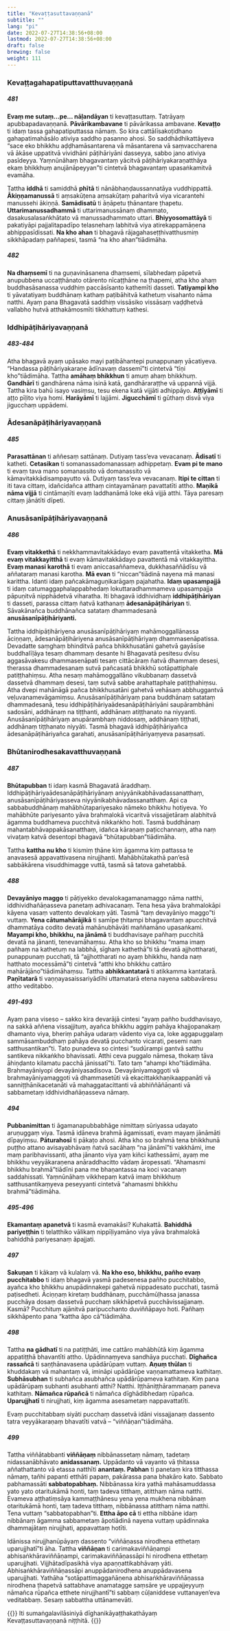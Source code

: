 ```yaml
---
title: "Kevaṭṭasuttavaṇṇanā"
subtitle: ""
lang: "pi"
date: 2022-07-27T14:38:56+08:00
lastmod: 2022-07-27T14:38:56+08:00
draft: false
brewing: false
weight: 111
---
```


### Kevaṭṭagahapatiputtavatthuvaṇṇanā

##### 481

**Evaṃ me sutaṃ…pe… nāḷandāyan** ti kevaṭṭasuttaṃ. Tatrāyaṃ apubbapadavaṇṇanā. **Pāvārikambavane** ti pāvārikassa ambavane. **Kevaṭṭo** ti idaṃ tassa gahapatiputtassa nāmaṃ. So kira cattālīsakoṭidhano gahapatimahāsālo ativiya saddho pasanno ahosi. So saddhādhikattāyeva “sace eko bhikkhu aḍḍhamāsantarena vā māsantarena vā saṃvaccharena vā ākāse uppatitvā vividhāni pāṭihāriyāni dasseyya, sabbo jano ativiya pasīdeyya. Yaṃnūnāhaṃ bhagavantaṃ yācitvā pāṭihāriyakaraṇatthāya ekaṃ bhikkhuṃ anujānāpeyyan”ti cintetvā bhagavantaṃ upasaṅkamitvā evamāha.

Tattha **iddhā** ti samiddhā **phītā** ti nānābhaṇḍaussannatāya vuddhippattā. **Ākiṇṇamanussā** ti aṃsakūṭena aṃsakūṭaṃ paharitvā viya vicarantehi manussehi ākiṇṇā. **Samādisatū** ti āṇāpetu ṭhānantare ṭhapetu. **Uttarimanussadhammā** ti uttarimanussānaṃ dhammato, dasakusalasaṅkhātato vā manussadhammato uttari. **Bhiyyosomattāyā** ti pakatiyāpi pajjalitapadīpo telasnehaṃ labhitvā viya atirekappamāṇena abhippasīdissati. **Na kho ahan** ti bhagavā rājagahaseṭṭhivatthusmiṃ sikkhāpadaṃ paññapesi, tasmā “na kho ahan”tiādimāha.

##### 482

**Na dhaṃsemī** ti na guṇavināsanena dhaṃsemi, sīlabhedaṃ pāpetvā anupubbena uccaṭṭhānato otārento nīcaṭṭhāne na ṭhapemi, atha kho ahaṃ buddhasāsanassa vuddhiṃ paccāsīsanto kathemīti dasseti. **Tatiyampi kho** ti yāvatatiyaṃ buddhānaṃ kathaṃ paṭibāhitvā kathetuṃ visahanto nāma natthi. Ayaṃ pana Bhagavatā saddhiṃ vissāsiko vissāsaṃ vaḍḍhetvā vallabho hutvā atthakāmosmīti tikkhattuṃ kathesi.

### Iddhipāṭihāriyavaṇṇanā

##### 483-484

Atha bhagavā ayaṃ upāsako mayi paṭibāhantepi punappunaṃ yācatiyeva. “Handassa pāṭihāriyakaraṇe ādīnavaṃ dassemī”ti cintetvā “tīṇi kho”tiādimāha. Tattha **amāhaṃ bhikkhun** ti amuṃ ahaṃ bhikkhuṃ. **Gandhārī** ti gandhārena nāma isinā katā, gandhāraraṭṭhe vā uppannā vijjā. Tattha kira bahū isayo vasiṃsu, tesu ekena katā vijjāti adhippāyo. **Aṭṭīyāmī** ti aṭṭo pīḷito viya homi. **Harāyāmī** ti lajjāmi. **Jigucchāmī** ti gūthaṃ disvā viya jigucchaṃ uppādemi.

### Ādesanāpāṭihāriyavaṇṇanā

##### 485

**Parasattānan** ti aññesaṃ sattānaṃ. Dutiyaṃ tass’eva vevacanaṃ. **Ādisatī** ti katheti. **Cetasikan** ti somanassadomanassaṃ adhippetaṃ. **Evam pi te mano** ti evaṃ tava mano somanassito vā domanassito vā kāmavitakkādisampayutto vā. Dutiyaṃ tass’eva vevacanaṃ. **Itipi te cittan** ti iti tava cittaṃ, idañcidañca atthaṃ cintayamānaṃ pavattatīti attho. **Maṇikā nāma vijjā** ti cintāmaṇīti evaṃ laddhanāmā loke ekā vijjā atthi. Tāya paresaṃ cittaṃ jānātīti dīpeti.

### Anusāsanīpāṭihāriyavaṇṇanā

##### 486

**Evaṃ vitakkethā** ti nekkhammavitakkādayo evaṃ pavattentā vitakketha. **Mā evaṃ vitakkayitthā** ti evaṃ kāmavitakkādayo pavattentā mā vitakkayittha. **Evaṃ manasi karothā** ti evaṃ aniccasaññameva, dukkhasaññādīsu vā aññataraṃ manasi karotha. **Mā evan** ti “niccan”tiādinā nayena mā manasi karittha. Idanti idaṃ pañcakāmaguṇikarāgaṃ pajahatha. **Idaṃ upasampajjā** ti idaṃ catumaggaphalappabhedaṃ lokuttaradhammameva upasampajja pāpuṇitvā nipphādetvā viharatha. Iti bhagavā iddhividhaṃ **iddhipāṭihāriyan** ti dasseti, parassa cittaṃ ñatvā kathanaṃ **ādesanāpāṭihāriyan** ti. Sāvakānañca buddhānañca satataṃ dhammadesanā **anusāsanīpāṭihāriyanti.**  

Tattha iddhipāṭihāriyena anusāsanīpāṭihāriyaṃ mahāmoggallānassa āciṇṇaṃ, ādesanāpāṭihāriyena anusāsanīpāṭihāriyaṃ dhammasenāpatissa. Devadatte saṃghaṃ bhinditvā pañca bhikkhusatāni gahetvā gayāsīse buddhalīḷāya tesaṃ dhammaṃ desante hi Bhagavatā pesitesu dvīsu aggasāvakesu dhammasenāpati tesaṃ cittācāraṃ ñatvā dhammaṃ desesi, therassa dhammadesanaṃ sutvā pañcasatā bhikkhū sotāpattiphale patiṭṭhahiṃsu. Atha nesaṃ mahāmoggallāno vikubbanaṃ dassetvā dassetvā dhammaṃ desesi, taṃ sutvā sabbe arahattaphale patiṭṭhahiṃsu. Atha dvepi mahānāgā pañca bhikkhusatāni gahetvā vehāsaṃ abbhuggantvā veḷuvanamevāgamiṃsu. Anusāsanīpāṭihāriyaṃ pana buddhānaṃ satataṃ dhammadesanā, tesu iddhipāṭihāriyaādesanāpāṭihāriyāni saupārambhāni sadosāni, addhānaṃ na tiṭṭhanti, addhānaṃ atiṭṭhanato na niyyanti. Anusāsanīpāṭihāriyaṃ anupārambhaṃ niddosaṃ, addhānaṃ tiṭṭhati, addhānaṃ tiṭṭhanato niyyāti. Tasmā bhagavā iddhipāṭihāriyañca ādesanāpāṭihāriyañca garahati, anusāsanīpāṭihāriyaṃyeva pasaṃsati.

### Bhūtanirodhesakavatthuvaṇṇanā

##### 487

**Bhūtapubban** ti idaṃ kasmā Bhagavatā āraddhaṃ. Iddhipāṭihāriyaādesanāpāṭihāriyānaṃ aniyyānikabhāvadassanatthaṃ, anusāsanīpāṭihāriyasseva niyyānikabhāvadassanatthaṃ. Api ca sabbabuddhānaṃ mahābhūtapariyesako nāmeko bhikkhu hotiyeva. Yo mahābhūte pariyesanto yāva brahmalokā vicaritvā vissajjetāraṃ alabhitvā āgamma buddhameva pucchitvā nikkaṅkho hoti. Tasmā buddhānaṃ mahantabhāvappakāsanatthaṃ, idañca kāraṇaṃ paṭicchannaṃ, atha naṃ vivaṭaṃ katvā desentopi bhagavā “bhūtapubban”tiādimāha.

Tattha **kattha nu kho** ti kismiṃ ṭhāne kiṃ āgamma kiṃ pattassa te anavasesā appavattivasena nirujjhanti. Mahābhūtakathā pan’esā sabbākārena visuddhimagge vuttā, tasmā sā tatova gahetabbā.

##### 488

**Devayāniyo maggo** ti pāṭiyekko devalokagamanamaggo nāma natthi, iddhividhañāṇasseva panetaṃ adhivacanaṃ. Tena hesa yāva brahmalokāpi kāyena vasaṃ vattento devalokaṃ yāti. Tasmā “taṃ devayāniyo maggo”ti vuttaṃ. **Yena cātumahārājikā** ti samīpe ṭhitampi bhagavantaṃ apucchitvā dhammatāya codito devatā mahānubhāvāti maññamāno upasaṅkami. **Mayampi kho, bhikkhu, na jānāmā** ti buddhavisaye pañhaṃ pucchitā devatā na jānanti, tenevamāhaṃsu. Atha kho so bhikkhu “mama imaṃ pañhaṃ na kathetuṃ na labbhā, sīghaṃ kathethā”ti tā devatā ajjhottharati, punappunaṃ pucchati, tā “ajjhottharati no ayaṃ bhikkhu, handa naṃ hatthato mocessāmā”ti cintetvā “atthi kho bhikkhu cattāro mahārājāno”tiādimāhaṃsu. Tattha **abhikkantatarā** ti atikkamma kantatarā. **Paṇītatarā** ti vaṇṇayasaissariyādīhi uttamatarā etena nayena sabbavāresu attho veditabbo.

##### 491-493

Ayaṃ pana viseso – sakko kira devarājā cintesi “ayaṃ pañho buddhavisayo, na sakkā aññena vissajjituṃ, ayañca bhikkhu aggiṃ pahāya khajjopanakaṃ dhamanto viya, bheriṃ pahāya udaraṃ vādento viya ca, loke aggapuggalaṃ sammāsambuddhaṃ pahāya devatā pucchanto vicarati, pesemi naṃ satthusantikan”ti. Tato punadeva so cintesi “sudūrampi gantvā satthu santikeva nikkaṅkho bhavissati. Atthi ceva puggalo nāmesa, thokaṃ tāva āhiṇḍanto kilamatu pacchā jānissatī”ti. Tato taṃ “ahampi kho”tiādimāha. Brahmayāniyopi devayāniyasadisova. Devayāniyamaggoti vā brahmayāniyamaggoti vā dhammasetūti vā ekacittakkhaṇikaappanāti vā sanniṭṭhānikacetanāti vā mahaggatacittanti vā abhiññāñāṇanti vā sabbametaṃ iddhividhañāṇasseva nāmaṃ.

##### 494

**Pubbanimittan** ti āgamanapubbabhāge nimittaṃ sūriyassa udayato aruṇuggaṃ viya. Tasmā idāneva brahmā āgamissati, evaṃ mayaṃ jānāmāti dīpayiṃsu. **Pāturahosī** ti pākaṭo ahosi. Atha kho so brahmā tena bhikkhunā puṭṭho attano avisayabhāvaṃ ñatvā sacāhaṃ “na jānāmī”ti vakkhāmi, ime maṃ paribhavissanti, atha jānanto viya yaṃ kiñci kathessāmi, ayaṃ me bhikkhu veyyākaraṇena anāraddhacitto vādaṃ āropessati. “Ahamasmi bhikkhu brahmā”tiādīni pana me bhaṇantassa na koci vacanaṃ saddahissati. Yaṃnūnāhaṃ vikkhepaṃ katvā imaṃ bhikkhuṃ satthusantikaṃyeva peseyyanti cintetvā “ahamasmi bhikkhu brahmā”tiādimāha.

##### 495-496

**Ekamantaṃ apanetvā** ti kasmā evamakāsi? Kuhakattā. **Bahiddhā pariyeṭṭhin** ti telatthiko vālikaṃ nippīḷiyamāno viya yāva brahmalokā bahiddhā pariyesanaṃ āpajjati.

##### 497

**Sakuṇan** ti kākaṃ vā kulalaṃ vā. **Na kho eso, bhikkhu, pañho evaṃ pucchitabbo** ti idaṃ bhagavā yasmā padesenesa pañho pucchitabbo, ayañca kho bhikkhu anupādinnakepi gahetvā nippadesato pucchati, tasmā paṭisedheti. Āciṇṇaṃ kiretaṃ buddhānaṃ, pucchāmūḷhassa janassa pucchāya dosaṃ dassetvā pucchaṃ sikkhāpetvā pucchāvissajjanaṃ. Kasmā? Pucchituṃ ajānitvā paripucchanto duviññāpayo hoti. Pañhaṃ sikkhāpento pana “kattha āpo cā”tiādimāha.

##### 498

Tattha **na gādhatī** ti na patiṭṭhāti, ime cattāro mahābhūtā kiṃ āgamma appatiṭṭhā bhavantīti attho. Upādinnaṃyeva sandhāya pucchati. **Dīghañca rassañcā** ti saṇṭhānavasena upādārūpaṃ vuttaṃ. **Aṇuṃ thūlan** ti khuddakaṃ vā mahantaṃ vā, imināpi upādārūpe vaṇṇamattameva kathitaṃ. **Subhāsubhan** ti subhañca asubhañca upādārūpameva kathitaṃ. Kiṃ pana upādārūpaṃ subhanti asubhanti atthi? Natthi. Iṭṭhāniṭṭhārammaṇaṃ paneva kathitaṃ. **Nāmañca rūpañcā** ti nāmañca dīghādibhedaṃ rūpañca. **Uparujjhatī** ti nirujjhati, kiṃ āgamma asesametaṃ nappavattatīti.

Evaṃ pucchitabbaṃ siyāti pucchaṃ dassetvā idāni vissajjanaṃ dassento tatra veyyākaraṇaṃ bhavatīti vatvā – “viññāṇan”tiādimāha.

##### 499

Tattha viññātabbanti **viññāṇaṃ** nibbānassetaṃ nāmaṃ, tadetaṃ nidassanābhāvato **anidassanaṃ.** Uppādanto vā vayanto vā ṭhitassa aññathattanto vā etassa natthīti **anantaṃ. Pabhan** ti panetaṃ kira titthassa nāmaṃ, tañhi papanti etthāti papaṃ, pakārassa pana bhakāro kato. Sabbato pabhamassāti **sabbatopabhaṃ.** Nibbānassa kira yathā mahāsamuddassa yato yato otaritukāmā honti, taṃ tadeva titthaṃ, atitthaṃ nāma natthi. Evameva aṭṭhatiṃsāya kammaṭṭhānesu yena yena mukhena nibbānaṃ otaritukāmā honti, taṃ tadeva titthaṃ, nibbānassa atitthaṃ nāma natthi. Tena vuttaṃ “sabbatopabhan”ti. **Ettha āpo cā** ti ettha nibbāne idaṃ nibbānaṃ āgamma sabbametaṃ āpotiādinā nayena vuttaṃ upādinnaka dhammajātaṃ nirujjhati, appavattaṃ hotīti.

Idānissa nirujjhanūpāyaṃ dassento “viññāṇassa nirodhena etthetaṃ uparujjhatī”ti āha. Tattha **viññāṇan** ti carimakaviññāṇampi abhisaṅkhāraviññāṇampi, carimakaviññāṇassāpi hi nirodhena etthetaṃ uparujjhati. Vijjhātadīpasikhā viya apaṇṇattikabhāvaṃ yāti. Abhisaṅkhāraviññāṇassāpi anuppādanirodhena anuppādavasena uparujjhati. Yathāha “sotāpattimaggañāṇena abhisaṅkhāraviññāṇassa nirodhena ṭhapetvā sattabhave anamatagge saṃsāre ye uppajjeyyuṃ nāmañca rūpañca etthete nirujjhantī”ti sabbaṃ cūḷaniddese vuttanayen’eva veditabbaṃ. Sesaṃ sabbattha uttānamevāti.

{{<eof>}}
    Iti sumaṅgalavilāsiniyā dīghanikāyaṭṭhakathāyaṃ<br>
    Kevaṭṭasuttavaṇṇanā niṭṭhitā.
{{</eof>}}